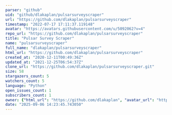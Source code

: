 ```yaml
---
parser: "github"
uid: "github/dlakaplan/pulsarsurveyscraper"
url: "https://github.com/dlakaplan/pulsarsurveyscraper"
timestamp: "2022-07-17 17:11:37.119148"
avatar: "https://avatars.githubusercontent.com/u/5092062?v=4"
repo_url: "https://github.com/dlakaplan/pulsarsurveyscraper"
title: "Pulsar Survey Scraper"
name: "pulsarsurveyscraper"
full_name: "dlakaplan/pulsarsurveyscraper"
html_url: "https://github.com/dlakaplan/pulsarsurveyscraper"
created_at: "2020-12-11T00:49:36Z"
updated_at: "2021-12-25T06:54:37Z"
clone_url: "https://github.com/dlakaplan/pulsarsurveyscraper.git"
size: 58
stargazers_count: 5
watchers_count: 5
language: "Python"
open_issues_count: 1
subscribers_count: 1
owner: {"html_url": "https://github.com/dlakaplan", "avatar_url": "https://avatars.githubusercontent.com/u/5092062?v=4", "login": "dlakaplan", "type": "User"}
date: "2025-09-06 14:23:45.743050"
---
```

